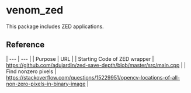 # venom_zed
This package includes ZED applications.
## Reference

| --- | --- |
| Purpose | URL |
| Starting Code of ZED wrapper | https://github.com/adujardin/zed-save-depth/blob/master/src/main.cpp |
| Find nonzero pixels | https://stackoverflow.com/questions/15229951/opencv-locations-of-all-non-zero-pixels-in-binary-image |
